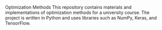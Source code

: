 Optimization Methods
This repository contains materials and implementations of optimization methods for a university course.
The project is written in Python and uses libraries such as NumPy, Keras, and TensorFlow.
